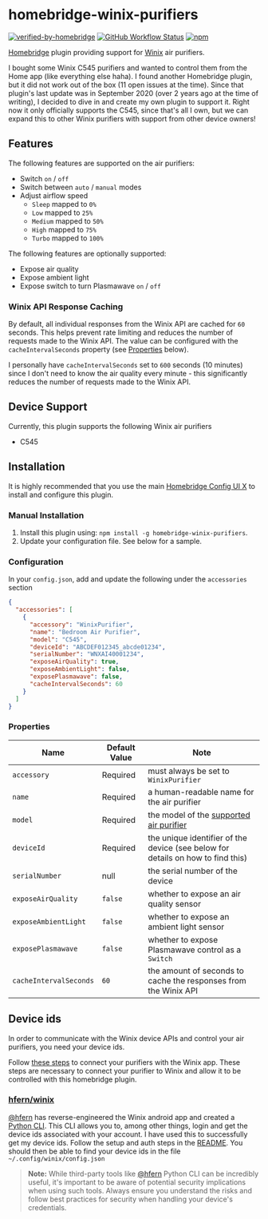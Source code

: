 # homebridge-winix-purifiers

[![verified-by-homebridge](https://badgen.net/badge/homebridge/verified/purple)](https://github.com/homebridge/homebridge/wiki/Verified-Plugins)
[![GitHub Workflow Status](https://img.shields.io/github/actions/workflow/status/regaw-leinad/homebridge-winix-purifiers/build.yml)](https://github.com/regaw-leinad/homebridge-winix-purifiers/actions)
[![npm](https://img.shields.io/npm/dt/homebridge-winix-purifiers)](https://www.npmjs.com/package/homebridge-winix-purifiers)

[Homebridge](https://homebridge.io) plugin providing support for [Winix](https://www.winixamerica.com) air purifiers.

I bought some Winix C545 purifiers and wanted to control them from the Home app (like everything else haha). I found
another Homebridge plugin, but it did not work out of the box (11 open issues at the time). Since that plugin's last
update was in September 2020 (over 2 years ago at the time of writing), I decided to dive in and create my own plugin to
support it. Right now it only officially supports the C545, since that's all I own, but we can expand this to other
Winix purifiers with support from other device owners!

## Features

The following features are supported on the air purifiers:

* Switch `on` / `off`
* Switch between `auto` / `manual` modes
* Adjust airflow speed
    * `Sleep` mapped to `0%`
    * `Low` mapped to `25%`
    * `Medium` mapped to `50%`
    * `High` mapped to `75%`
    * `Turbo` mapped to `100%`

The following features are optionally supported:

* Expose air quality
* Expose ambient light
* Expose switch to turn Plasmawave `on` / `off`

### Winix API Response Caching

By default, all individual responses from the Winix API are cached for `60` seconds. This helps prevent rate limiting
and reduces the number of requests made to the Winix API. The value can be configured with the `cacheIntervalSeconds`
property (see [Properties](#properties) below).

I personally have `cacheIntervalSeconds` set to `600` seconds (10 minutes) since I don't need to know the air quality
every minute - this significantly reduces the number of requests made to the Winix API.

## Device Support

Currently, this plugin supports the following Winix air purifiers

* C545

## Installation

It is highly recommended that you use the
main [Homebridge Config UI X](https://www.npmjs.com/package/homebridge-config-ui-x) to install and configure this
plugin.

### Manual Installation

1. Install this plugin using: `npm install -g homebridge-winix-purifiers`.
2. Update your configuration file. See below for a sample.

### Configuration

In your `config.json`, add and update the following under the `accessories` section

```json
{
  "accessories": [
    {
      "accessory": "WinixPurifier",
      "name": "Bedroom Air Purifier",
      "model": "C545",
      "deviceId": "ABCDEF012345_abcde01234",
      "serialNumber": "WNXAI40001234",
      "exposeAirQuality": true,
      "exposeAmbientLight": false,
      "exposePlasmawave": false,
      "cacheIntervalSeconds": 60
    }
  ]
}
```

### Properties

| Name                   | Default Value | Note                                                                            |
|------------------------|---------------|---------------------------------------------------------------------------------|
| `accessory`            | Required      | must always be set to `WinixPurifier`                                           |
| `name`                 | Required      | a human-readable name for the air purifier                                      |
| `model`                | Required      | the model of the [supported air purifier](#Device-Support)                      |
| `deviceId`             | Required      | the unique identifier of the device (see below for details on how to find this) |
| `serialNumber`         | null          | the serial number of the device                                                 |
| `exposeAirQuality`     | `false`       | whether to expose an air quality sensor                                         |
| `exposeAmbientLight`   | `false`       | whether to expose an ambient light sensor                                       |
| `exposePlasmawave`     | `false`       | whether to expose Plasmawave control as a `Switch`                              |
| `cacheIntervalSeconds` | `60`          | the amount of seconds to cache the responses from the Winix API                 |

## Device ids

In order to communicate with the Winix device APIs and control your air purifiers, you need your device ids.

Follow [these steps](https://www.winixamerica.com/2021/11/04/winix-smart-app/) to connect your purifiers with the Winix
app. These steps are necessary to connect your purifier to Winix and allow it to be controlled with this homebridge
plugin.

### [hfern/winix](https://github.com/hfern/winix)

[@hfern](https://github.com/hfern) has reverse-engineered the Winix android app and created
a [Python CLI](https://github.com/hfern/winix). This CLI allows you to, among other things, login and get the device
ids associated with your account. I have used this to successfully get my device ids. Follow the setup and auth steps
in the [README](https://github.com/hfern/winix/blob/master/README.md). You should then be able to find your device ids
in the file `~/.config/winix/config.json`

> **Note:** While third-party tools like [@hfern](https://github.com/hfern) Python CLI can be incredibly useful, it's
> important to be aware of potential security implications when using such tools. Always ensure you understand the risks
> and follow best practices for security when handling your device's credentials.